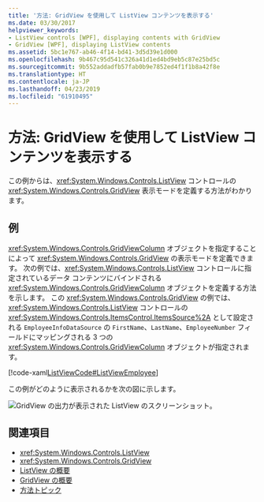 ```yaml
---
title: '方法: GridView を使用して ListView コンテンツを表示する'
ms.date: 03/30/2017
helpviewer_keywords:
- ListView controls [WPF], displaying contents with GridView
- GridView [WPF], displaying ListView contents
ms.assetid: 5bc1e767-ab46-4f14-bd41-3d5d39e1d000
ms.openlocfilehash: 9b467c95d541c326a41d1ed4bd9eb5c87e25bd5c
ms.sourcegitcommit: 9b552addadfb57fab0b9e7852ed4f1f1b8a42f8e
ms.translationtype: HT
ms.contentlocale: ja-JP
ms.lasthandoff: 04/23/2019
ms.locfileid: "61910495"
---
```

# <a name="how-to-display-listview-contents-by-using-a-gridview"></a>方法: GridView を使用して ListView コンテンツを表示する
この例からは、<xref:System.Windows.Controls.ListView> コントロールの <xref:System.Windows.Controls.GridView> 表示モードを定義する方法がわかります。  
  
## <a name="example"></a>例  
 <xref:System.Windows.Controls.GridViewColumn> オブジェクトを指定することによって <xref:System.Windows.Controls.GridView> の表示モードを定義できます。 次の例では、<xref:System.Windows.Controls.ListView> コントロールに指定されているデータ コンテンツにバインドされる <xref:System.Windows.Controls.GridViewColumn> オブジェクトを定義する方法を示します。 この <xref:System.Windows.Controls.GridView> の例では、<xref:System.Windows.Controls.ListView> コントロールの <xref:System.Windows.Controls.ItemsControl.ItemsSource%2A> として設定される `EmployeeInfoDataSource` の `FirstName`、`LastName`、`EmployeeNumber` フィールドにマッピングされる 3 つの <xref:System.Windows.Controls.GridViewColumn> オブジェクトが指定されます。  
  
 [!code-xaml[ListViewCode#ListViewEmployee](~/samples/snippets/csharp/VS_Snippets_Wpf/ListViewCode/CSharp/Window1.xaml#listviewemployee)]  
  
 この例がどのように表示されるかを次の図に示します。  
  
 ![GridView の出力が表示された ListView のスクリーンショット。](./media/gridview-overview/listview-gridview-output.jpg)  
  
## <a name="see-also"></a>関連項目

- <xref:System.Windows.Controls.ListView>
- <xref:System.Windows.Controls.GridView>
- [ListView の概要](listview-overview.md)
- [GridView の概要](gridview-overview.md)
- [方法トピック](listview-how-to-topics.md)
